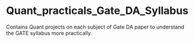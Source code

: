 # Quant_practicals_Gate_DA_Syllabus
Contains Quant projects on each subject of Gate DA paper to understand the GATE syllabus more practically.
